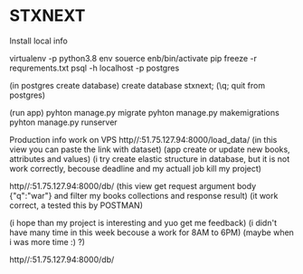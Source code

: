 # STXNEXT
Install local info

virtualenv -p python3.8 env
souerce enb/bin/activate
pip freeze -r requrements.txt
psql -h localhost -p postgres

(in postgres create database)
create database stxnext;
(\q; quit from postgres)

(run app)
pyhton manage.py migrate
pyhton manage.py makemigrations
pyhton manage.py runserver

Production info
work on VPS
http//:51.75.127.94:8000/load_data/
(in this view you can paste the link with dataset)
(app create or update new books, attributes and values)
(i try create elastic structure in database, but it is not work correctly, becouse deadline and my actuall job kill my project)

http//:51.75.127.94:8000/db/
(this view get request argument body {"q":"war"} and filter my books collections and response result)
(it work correct, a tested this by POSTMAN)

(i hope than my project is interesting and yuo get me feedback)
(i didn't have many time in this week becouse a work for 8AM to 6PM)
(maybe when i was more time :) ?)

http//:51.75.127.94:8000/db/


